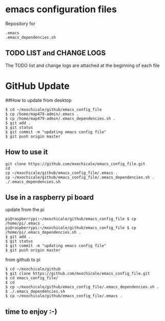 emacs configuration files
=======

Repository for 
```
.emacs		
.emacs_dependencies.sh
```


## TODO LIST and CHANGE LOGS

The TODO list and change logs are attached at the beginning of each file


# GitHub Update

##How to update from desktop

```
$ cd ~/mxochicale/github/emacs_config_file
$ cp /home/map479-admin/.emacs .
$ cp /home/map479-admin/.emacs_dependencies.sh .
$ git add .
$ git status
$ git commit -m "updating emacs config file"
$ git push origin master
```


## How to use it

```
git clone https://github.com/mxochicale/emacs_config_file.git
cd
cp ~/mxochicale/github/emacs_config_file/.emacs .
cp ~/mxochicale/github/emacs_config_file/.emacs_dependencies.sh .
./.emacs_dependencies.sh 
```


## Use in a raspberry pi board

update from the pi
```
pi@raspberrypi:~/mxochicale/github/emacs_config_file $ cp /home/pi/.emacs .
pi@raspberrypi:~/mxochicale/github/emacs_config_file $ cp /home/pi/.emacs_dependencies.sh .
$ git add .
$ git status
$ git commit -m "updating emacs config file"
$ git push origin master
```

from github to pi
```
$ cd ~/mxochicale/github 
$ git clone https://github.com/mxochicale/emacs_config_file.git
$ cd emacs_config_file/
$ cd
$ cp ~/mxochicale/github/emacs_config_file/.emacs_dependencies.sh .
$ ./.emacs_dependencies.sh
$ cp ~/mxochicale/github/emacs_config_file/.emacs .
```

## time to enjoy :-)